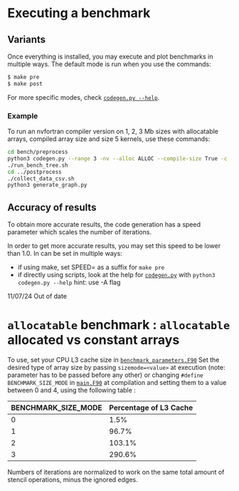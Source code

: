 # Executing a benchmark

## Variants
Once everything is installed, you may execute and plot benchmarks in multiple ways.
The default mode is run when you use the commands:
```bash
$ make pre
$ make post
```

For more specific modes, check [``codegen.py --help``](../bench/preprocess/codegen.py).

### Example
To run an nvfortran compiler version on 1, 2, 3 Mb sizes with allocatable arrays, compiled array size and size 5 kernels, use these commands:
```bash
cd bench/preprocess
python3 codegen.py --range 3 -nv --alloc ALLOC --compile-size True -c --kernel-mode SIZE_5_KERNEL
./run_bench_tree.sh
cd ../postprocess
./collect_data_csv.sh
python3 generate_graph.py
```


## Accuracy of results
To obtain more accurate results, the code generation has a speed parameter which scales the number of iterations.

In order to get more accurate results, you may set this speed to be lower than 1.0. In can be set in multiple ways:
- if using make, set SPEED=<float> as a suffix for ``make pre``
- if directly using scripts, look at the help for [``codegen.py``](../bench/preprocess/codegen.py) with ``python3 codegen.py --help``
    hint: use -A flag


11/07/24 Out of date
# ``allocatable`` benchmark : ``allocatable`` allocated vs constant arrays
To use, set your CPU L3 cache size in [``benchmark_parameters.F90``](../bench/src/benchmark_parameters.F90)
Set the desired type of array size by passing ``sizemode=<value>`` at execution (note: parameter has to be passed before any other) or changing ``#define BENCHMARK_SIZE_MODE`` in [``main.F90``](../bench/main.F90) at compilation and setting them to a value between 0 and 4, using the following table :

|  BENCHMARK_SIZE_MODE  | Percentage of L3 Cache |
| --------------------- | ---------------------- |
| 0                     | 1.5%                   |
| 1                     | 96.7%                  |
| 2                     | 103.1%                 |
| 3                     | 290.6%                 |

Numbers of iterations are normalized to work on the same total amount of stencil operations, minus the ignored edges.